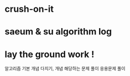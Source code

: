 # crush-on-it
 # saeum & su algorithm log
# lay the ground work ! 
알고리즘 기본 개념 다지기, 개념 해당하는 문제 풀이
응용문제 풀이 
